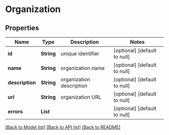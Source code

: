 # Organization
## Properties

| Name | Type | Description | Notes |
|------------ | ------------- | ------------- | -------------|
| **id** | **String** | unique identifier | [optional] [default to null] |
| **name** | **String** | organization name | [optional] [default to null] |
| **description** | **String** | organization description | [optional] [default to null] |
| **url** | **String** | organization URL | [optional] [default to null] |
| **errors** | **List** |  | [optional] [default to null] |

[[Back to Model list]](../README.md#documentation-for-models) [[Back to API list]](../README.md#documentation-for-api-endpoints) [[Back to README]](../README.md)

